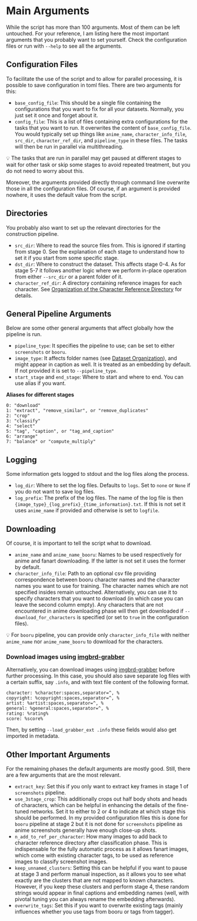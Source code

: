 # Main Arguments

While the script has more than 100 arguments. Most of them can be left untouched. For your reference, I am listing here the most important arguments that you probably want to set yourself. Check the configuration files or run with `--help` to see all the arguments.

## Configuration Files

To facilitate the use of the script and to allow for parallel processing, it is possible to save configuration in toml files. There are two arguments for this:

- `base_config_file`: This should be a single file containing the configurations that you want to fix for all your datasets. Normally, you just set it once and forget about it.
- `config_file`: This is a list of files containing extra configurations for the tasks that you want to run. It overwrites the content of `base_config_file`. You would typically set up things like `anime_name`, `character_info_file`, `src_dir`, `character_ref_dir`, and `pipeline_type` in these files. The tasks will then be run in parallel via multithreading.

:bulb: The tasks that are run in parallel may get paused at different stages to wait for other task or skip some stages to avoid repeated treatment, but you do not need to worry about this.

Moreover, the arguments provided directly through command line overwrite those in all the configuration files. Of course, if an argument is provided nowhere, it uses the default value from the script.


## Directories

You probably also want to set up the relevant directories for the construction pipeline.

- `src_dir`: Where to read the source files from. This is ignored if starting from stage 0. See the explanation of each stage to understand how to set it if you start from some specific stage.
- `dst_dir`: Where to construct the dataset. This affects stage 0-4. As for stage 5-7 it follows another logic where we perform in-place operation from either `--src_dir` or a parent folder of it.
- `character_ref_dir`: A directory containing reference images for each character. See [Organization of the Character Reference Directory](https://github.com/cyber-meow/anime_screenshot_pipeline/wiki/Organization-of-the-Character-Reference-Directory) for details.


## General Pipeline Arguments

Below are some other general arguments that affect globally how the pipeline is run.

- `pipeline_type`: It specifies the pipeline to use; can be set to either `screenshots` or `booru`.
- `image_type`: It affects folder names (see [Dataset Organization](https://github.com/cyber-meow/anime_screenshot_pipeline/wiki/Dataset-Organization)), and might appear in caption as well. It is treated as an embedding by default. If not provided it is set to `--pipeline_type`.
- `start_stage` and `end_stage`: Where to start and where to end. You can use alias if you want.

**Aliases for different stages**
```
0: "download"  
1: "extract", "remove_similar", or "remove_duplicates"  
2: "crop"  
3: "classify"  
4: "select"  
5: "tag", "caption", or "tag_and_caption"  
6: "arrange"  
7: "balance" or "compute_multiply"  
```


## Logging

Some information gets logged to stdout and the log files along the process.

- `log_dir`: Where to set the log files. Defaults to `logs`. Set to `none` or `None` if you do not want to save log files.
- `log_prefix`: The prefix of the log files. The name of the log file is then `{image_type}_{log_prefix}_{time_information}.txt`. If this is not set it uses `anime_name` if provided and otherwise is set to `logfile`.


## Downloading

Of course, it is important to tell the script what to download.

- `anime_name` and `anime_name_booru`: Names to be used respectively for anime and fanart downloading. If the latter is not set it uses the former by default.
- `character_info_file`: Path to an optional csv file providing correspondence between booru character names and the character names you want to use for training. The character names which are not specified insides remain untouched. Alternatively, you can use it to specify characters that you want to download (in which case you can leave the second column empty). Any characters that are not encountered in anime downloading phase will then get downloaded if `--download_for_characters` is specified (or set to `true` in the configuration files).

:bulb: For `booru` pipeline, you can provide only `character_info_file` with neither `anime_name` nor `anime_name_booru` to download for the characters.

### Download images using [imgbrd-grabber](https://github.com/Bionus/imgbrd-grabber)

Alternatively, you can download images using [imgbrd-grabber](https://github.com/Bionus/imgbrd-grabber) before further processing. In this case, you should also save separate log files with a certain suffix, say `.info`, and with text file content of the following format.
```
character: %character:spaces,separator=^, %
copyright: %copyright:spaces,separator=^, %
artist: %artist:spaces,separator=^, %
general: %general:spaces,separator=^, %
rating: %rating%
score: %score%
```
Then, by setting `--load_grabber_ext .info` these fields would also get imported in metadata.


## Other Important Arguments

For the remaining phases the default arguments are mostly good. Still, there are a few arguments that are the most relevant.

- `extract_key`: Set this if you only want to extract key frames in stage 1 of `screenshots` pipeline.
- `use_3stage_crop`: This additionally crops out half body shots and heads of characters, which can be helpful in enhancing the details of the fine-tuned networks. Set it to either to 2 or 4 to indicate at which stage this should be performed. In my provided configuration files this is done for `booru` pipeline at stage 2 but it is not done for `screenshots` pipeline as anime screenshots generally have enough close-up shots.
- `n_add_to_ref_per_character`: How many images to add back to character reference directory after classification phase. This is indispensable for the fully automatic process as it allows fanart images, which come with existing character tags, to be used as reference images to classify screenshot images.
- `keep_unnamed_clusters`: Setting this can be helpful if you want to pause at stage 3 and perform manual inspection, as it allows you to see what exactly are the clusters that are not mapped to known characters. However, if you keep these clusters and perform stage 4, these random strings would appear in final captions and embedding names (well, with pivotal tuning you can always rename the embedding afterwards).
- `overwrite_tags`: Set this if you want to overwrite existing tags (mainly influences whether you use tags from booru or tags from tagger).
